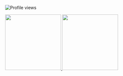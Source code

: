<p align="left"> <img src="https://komarev.com/ghpvc/?username=Murilo-V&color=309C01" alt="Profile views" /> </p>
<div>
    <a href="https://github.com/murilo-v">
    <img height="180em" src="https://github-readme-stats.vercel.app/api/top-langs/?username=murilo-v&layout=compact&langs_count=8&theme=dark"/>
    <img height="180em" src="https://github-readme-stats.vercel.app/api?username=murilo-v&show_icons=true&theme=dark&include_all_commits=true&count_private=true"/>
</div>
